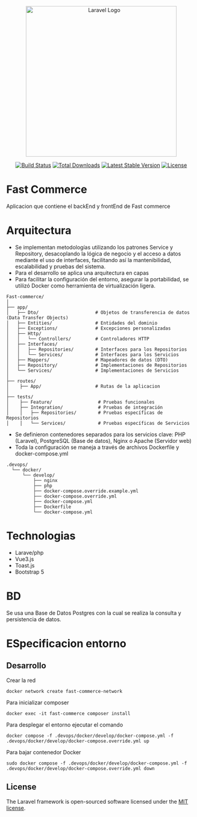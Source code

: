 <p align="center"><a href="https://laravel.com" target="_blank"><img src="https://raw.githubusercontent.com/laravel/art/master/logo-lockup/5%20SVG/2%20CMYK/1%20Full%20Color/laravel-logolockup-cmyk-red.svg" width="400" alt="Laravel Logo"></a></p>

<p align="center">
<a href="https://github.com/laravel/framework/actions"><img src="https://github.com/laravel/framework/workflows/tests/badge.svg" alt="Build Status"></a>
<a href="https://packagist.org/packages/laravel/framework"><img src="https://img.shields.io/packagist/dt/laravel/framework" alt="Total Downloads"></a>
<a href="https://packagist.org/packages/laravel/framework"><img src="https://img.shields.io/packagist/v/laravel/framework" alt="Latest Stable Version"></a>
<a href="https://packagist.org/packages/laravel/framework"><img src="https://img.shields.io/packagist/l/laravel/framework" alt="License"></a>
</p>

# Fast Commerce

Aplicacion que contiene el backEnd y frontEnd de Fast commerce

# Arquitectura

- Se implementan metodologías utilizando los patrones Service y Repository, desacoplando la lógica de negocio y el acceso a datos mediante el uso de interfaces,
  facilitando así la mantenibilidad, escalabilidad y pruebas del sistema.
- Para el desarrollo se aplica una arquitectura en capas
- Para facilitar la configuración del entorno, asegurar la portabilidad, se utilizó Docker como herramienta de virtualización ligera.
```plaintext
Fast-commerce/
│
├── app/
│   ├── Dto/                     # Objetos de transferencia de datos (Data Transfer Objects)
│   ├── Entities/                # Entidades del dominio
│   ├── Exceptions/              # Excepciones personalizadas
│   ├── Http/
│   │   └── Controllers/         # Controladores HTTP
│   ├── Interfaces/
│   │   ├── Repositories/        # Interfaces para los Repositorios
│   │   └── Services/            # Interfaces para los Servicios
│   ├── Mappers/                 # Mapeadores de datos (DTO)
│   ├── Repository/              # Implementaciones de Repositorios
│   └── Services/                # Implementaciones de Servicios
│
├── routes/
│    ├── App/                    # Rutas de la aplicacion
│
├── tests/
│    ├── Feature/                 # Pruebas funcionales
│    ├── Integration/             # Pruebas de integración
│    │   ├── Repositories/        # Pruebas específicas de Repositorios
│    │   └── Services/            # Pruebas específicas de Servicios
```
  
- Se definieron contenedores separados para los servicios clave: PHP (Laravel), PostgreSQL (Base de datos), Nginx o Apache (Servidor web)
- Toda la configuración se maneja a través de archivos Dockerfile y docker-compose.yml
```plaintext
.devops/
  └── docker/
      └── develop/
          ├── nginx
          ├── php
          ├── docker-compose.override.example.yml
          ├── docker-compose.override.yml
          ├── docker-compose.yml
          ├── Dockerfile
          └── docker-compose.yml
```


# Technologias

- Larave/php
- Vue3.js
- Toast.js
- Bootstrap 5

# BD

Se usa una Base de Datos Postgres con la cual se realiza la consulta y persistencia de datos.

# ESpecificacion entorno

## Desarrollo
Crear la red
```plaintext
docker network create fast-commerce-network
 ```

Para inicializar composer
```plaintext
docker exec -it fast-commerce composer install
 ```

Para desplegar el entorno ejecutar el comando
```plaintext
docker compose -f .devops/docker/develop/docker-compose.yml -f .devops/docker/develop/docker-compose.override.yml up
```

Para bajar contenedor Docker
```plaintext
sudo docker compose -f .devops/docker/develop/docker-compose.yml -f .devops/docker/develop/docker-compose.override.yml down
```
## License

The Laravel framework is open-sourced software licensed under the [MIT license](https://opensource.org/licenses/MIT).
